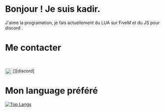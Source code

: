 # Bonjour ! Je suis kadir.

J'aime la programation, je fais actuellement du LUA sur FiveM et du JS pour discord .

# Me contacter

<br />

[<img align="left" alt="My discord" width="22px" src="https://cdn.jsdelivr.net/npm/simple-icons@v3/icons/discord.svg" />][discord]

# Mon language préféré


[![Top Langs](https://github-readme-stats.vercel.app/api/top-langs/?username=PABLO-1610)](https://github.com/anuraghazra/github-readme-stats)

<br />
<br />
<br />
